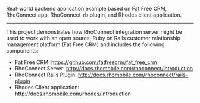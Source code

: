 Real-world backend application example based on Fat Free CRM, RhoConnect app, RhoConnect-rb plugin, and Rhodes client application.

-------------------------------------------------------------
This project demonstrates how RhoConnect integration server might be used to work with an open source, Ruby on Rails customer relationship management platform (Fat Free CRM) and includes the following components:

* Fat Free CRM: <https://github.com/fatfreecrm/fat_free_crm>
* RhoConnect Server: <http://docs.rhomobile.com/rhoconnect/introduction>
* RhoConnect Rails Plugin: <http://docs.rhomobile.com/rhoconnect/rails-plugin>
* Rhodes Client application: <http://docs.rhomobile.com/rhodes/introduction>

